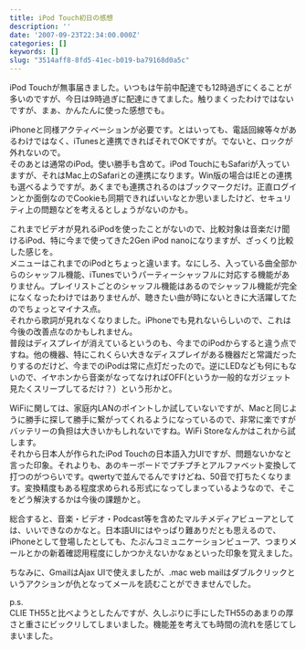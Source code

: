 ```yaml
---
title: iPod Touch初日の感想
description: ''
date: '2007-09-23T22:34:00.000Z'
categories: []
keywords: []
slug: "3514aff8-8fd5-41ec-b019-ba79168d0a5c"
---
```

iPod Touchが無事届きました。いつもは午前中配達でも12時過ぎにくることが多いのですが、今日は9時過ぎに配達にきてました。触りまくったわけではないですが、まぁ、かんたんに使った感想でも。

iPhoneと同様アクティベーションが必要です。とはいっても、電話回線等々があるわけではなく、iTunesと連携できればそれでOKですが。でないと、ロックが外れないので。  
そのあとは通常のiPod。使い勝手も含めて。iPod TouchにもSafariが入っていますが、それはMac上のSafariとの連携になります。Win版の場合はIEとの連携も選べるようですが。あくまでも連携されるのはブックマークだけ。正直ログインとか面倒なのでCookieも同期できればいいなとか思いましたけど、セキュリティ上の問題などを考えるとしょうがないのかも。

これまでビデオが見れるiPodを使ったことがないので、比較対象は音楽だけ聞けるiPod、特に今まで使ってきた2Gen iPod nanoになりますが、ざっくり比較した感じを。  
メニューはこれまでのiPodとちょっと違います。なにしろ、入っている曲全部からのシャッフル機能、iTunesでいうパーティーシャッフルに対応する機能がありません。プレイリストごとのシャッフル機能はあるのでシャッフル機能が完全になくなったわけではありませんが、聴きたい曲が時にないときに大活躍してたのでちょっとマイナス点。  
それから歌詞が見れなくなりました。iPhoneでも見れないらしいので、これは今後の改善点なのかもしれません。  
普段はディスプレイが消えているというのも、今までのiPodからすると違う点ですね。他の機器、特にこれくらい大きなディスプレイがある機器だと常識だったりするのだけど、今までのiPodは常に点灯だったので。逆にLEDなども何にもないので、イヤホンから音楽がなってなければOFF(というか一般的なガジェット見たくスリープしてるだけ？）という形かと。

WiFiに関しては、家庭内LANのポイントしか試していないですが、Macと同じように勝手に探して勝手に繋がってくれるようになっているので、非常に楽ですがバッテリーの負担は大きいかもしれないですね。WiFi Storeなんかはこれから試します。  
それから日本人が作られたiPod Touchの日本語入力UIですが、問題ないかなと言った印象。それよりも、あのキーボードでプチプチとアルファベット変換して打つのがつらいです。qwertyで並んでるんですけどね、50音で打ちたくなります。変換精度もある程度求められる形式になってしまっているようなので、そこをどう解決するかは今後の課題かと。

総合すると、音楽・ビデオ・Podcast等を含めたマルチメディアビューアとしては、いいできなのかなと。日本語UIにはやっぱり難ありだとも思えるので、iPhoneとして登場したとしても、たぶんコミュニケーションビューア、つまりメールとかの新着確認用程度にしかつかえないかなぁといった印象を覚えました。

ちなみに、GmailはAjax UIで使えましたが、.mac web mailはダブルクリックというアクションが仇となってメールを読むことができませんでした。

p.s.  
CLIE TH55と比べようとしたんですが、久しぶりに手にしたTH55のあまりの厚さと重さにビックリしてしまいました。機能差を考えても時間の流れを感じてしまいました。